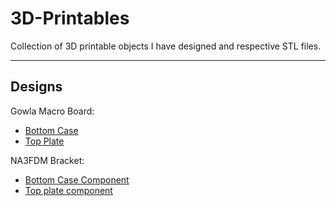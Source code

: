 # 3D-Printables

Collection of 3D printable objects I have designed and respective STL files.   

---

## Designs

Gowla Macro Board:

  * <a href='Gowla Macro Board/bottom case M2 holes.stl'>Bottom Case</a><br>
  * <a href='Gowla Macro Board/top_plate.stl'>Top Plate</a><br>

NA3FDM Bracket:

  * <a href='Gowla Macro Board/bottom case M2 holes.stl'>Bottom Case Component</a><br>
  * <a href='Gowla Macro Board/top_plate.stl'>Top plate component</a><br>
